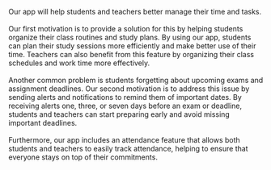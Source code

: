 Our app will help students and teachers better manage their time and tasks.</br></br>
Our first motivation is to provide a solution for this by helping students organize their class routines and study plans. By using our app, students can plan their study sessions more efficiently and make better use of their time. Teachers can also benefit from this feature by organizing their class schedules and work time more effectively.</br></br>
Another common problem is students forgetting about upcoming exams and assignment deadlines. Our second motivation is to address this issue by sending alerts and notifications to remind them of important dates. By receiving alerts one, three, or seven days before an exam or deadline, students and teachers can start preparing early and avoid missing important deadlines.</br></br>
Furthermore, our app includes an attendance feature that allows both students and teachers to easily track attendance, helping to ensure that everyone stays on top of their commitments.
